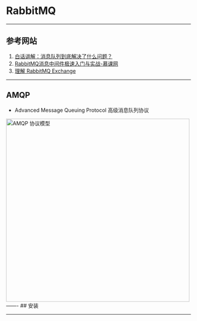 # RabbitMQ

---
## 参考网站
1. [白话讲解：消息队列到底解决了什么问题？](https://blog.csdn.net/broadview2006/article/details/107940981)
2. [RabbitMQ消息中间件极速入门与实战-慕课网](https://www.imooc.com/learn/1042)
3. [理解 RabbitMQ Exchange](https://blog.csdn.net/y4x5M0nivSrJaY3X92c/article/details/80416996)
---
## AMQP
- Advanced Message Queuing Protocol 高级消息队列协议
<img alt="AMQP 协议模型" src="https://img.mukewang.com/606f4d220001240219201080.jpg" width="500"/>  
——-
## 安装

---